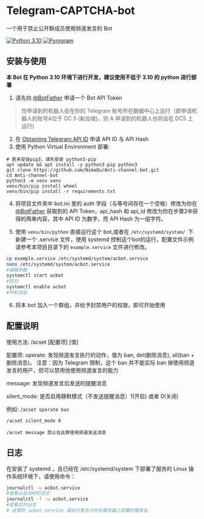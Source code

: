 # Telegram-CAPTCHA-bot

一个用于禁止公开群成员使用频道发言的 Bot

[![Python 3.10](https://img.shields.io/badge/python-3.10%2B-blue.svg)](https://www.python.org) [![Pyrogram](https://img.shields.io/badge/Pyrogram-asyncio-green.svg)](https://github.com/pyrogram/pyrogram/)

## 安装与使用

**本 Bot 在 Python 3.10 环境下进行开发，建议使用不低于 3.10 的 python 进行部署**  
1. 请先向 [@BotFather](https://t.me/botfather) 申请一个 Bot API Token  
> 你申请到的机器人会在你的 Telegram 账号所在数据中心上运行（即申请机器人的账号A位于 DC 5 (新加坡)，则 A 申请到的机器人也将会在 DC5 上运行)
2. 在 [Obtaining Telegram API ID](https://core.telegram.org/api/obtaining_api_id) 申请 API ID 与 API Hash
3. 使用 Python Virtual Environment 部署: 
```
# 若未安装pip3，请先安装 python3-pip
apt update && apt install -y python3-pip python3
git clone https://github.com/NimaQu/Anti-channel-bot.git
cd Anti-channel-bot
python3 -m venv venv
venv/bin/pip install wheel
venv/bin/pip install -r requirements.txt
```

4. 将项目文件夹中 bot.ini 里的 auth 字段（与等号间存在一个空格）修改为你在 [@BotFather](https://t.me/botfather) 获取到的 API Token，api_hash 和 api_id 修改为你在步骤2中获得的两串内容，其中 API ID 为数字，而 API Hash 为一组字符。

5. 使用 `venv/bin/python` 直接运行这个 bot,或者在 `/etc/systemd/system/ `下新建一个 .service 文件，使用 systemd 控制这个bot的运行，配置文件示例请参考本项目目录下的 `example.service` 文件进行修改。

```bash
cp example.service /etc/systemd/system/acbot.service
nano /etc/systemd/system/acbot.service
#编辑参数
systemctl start acbot
#启动
systemctl enable acbot
#开机自启
```

6. 将本 bot 加入一个群组，并给予封禁用户的权限，即可开始使用

## 配置说明
使用方法:
/acset [配置项] [值]

配置项:
operate: 发现频道发言执行的动作，值为 ban, del(删除消息), all(ban + 删除消息)。 注意：因为 Telegram 限制，这个 ban 并不能实际 ban 掉使用频道发言的用户，但可以禁用他使用频道发言的能力

message: 发现频道发言后发送的提醒消息

silent_mode: 是否启用静默模式（不发送提醒消息）1(开启) 或者 0(关闭)

例如: 
`/acset operate ban`

`/acset silent_mode 0`

`/acset message 禁止在此群使用频道发送消息`

## 日志
在安装了 systemd ，且已经在 /etc/systemd/system 下部署了服务的 Linux 操作系统环境下，请使用命令：
```bash
journalctl -u acbot.service 
#查看从启动时的日志
journalctl -f -u acbot.service
#查看实时日志
# 这里的 acbot.service 请自行更名为你在服务器上部署的服务名
```